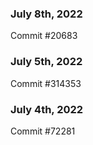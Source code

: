 ### July 8th, 2022

Commit #20683

### July 5th, 2022

Commit #314353


### July 4th, 2022

Commit #72281

